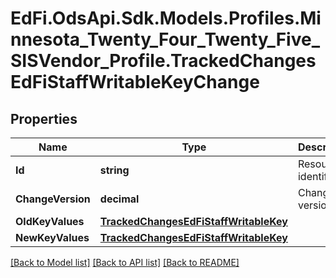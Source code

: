 # EdFi.OdsApi.Sdk.Models.Profiles.Minnesota_Twenty_Four_Twenty_Five_SISVendor_Profile.TrackedChangesEdFiStaffWritableKeyChange

## Properties

Name | Type | Description | Notes
------------ | ------------- | ------------- | -------------
**Id** | **string** | Resource identifier | [optional] 
**ChangeVersion** | **decimal** | Change version | [optional] 
**OldKeyValues** | [**TrackedChangesEdFiStaffWritableKey**](TrackedChangesEdFiStaffWritableKey.md) |  | [optional] 
**NewKeyValues** | [**TrackedChangesEdFiStaffWritableKey**](TrackedChangesEdFiStaffWritableKey.md) |  | [optional] 

[[Back to Model list]](../README.md#documentation-for-models) [[Back to API list]](../README.md#documentation-for-api-endpoints) [[Back to README]](../README.md)

